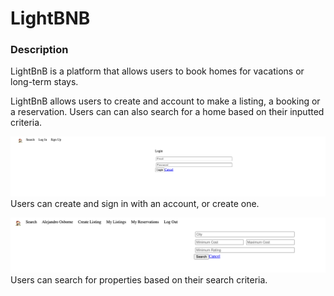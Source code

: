 # LightBNB

### Description
LightBnB is a platform that allows users to book homes for vacations or long-term stays.

LightBnB allows users to create and account to make a listing, a booking or a reservation. Users can can also search for a home based on their inputted criteria. 

![sign-in-page](images/sign-in.png)
Users can create and sign in with an account, or create one. 

![search-criteria](images/search-criteria.png)
Users can search for properties based on their search criteria. 

